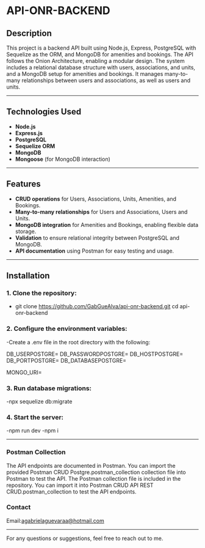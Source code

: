 # API-ONR-BACKEND

## Description

This project is a backend API built using Node.js, Express, PostgreSQL with Sequelize as the ORM, and MongoDB for amenities and bookings. The API follows the Onion Architecture, enabling a modular design. The system includes a relational database structure with users, associations, and units, and a MongoDB setup for amenities and bookings. It manages many-to-many relationships between users and associations, as well as users and units.

---

## Technologies Used

- **Node.js**
- **Express.js**
- **PostgreSQL**
- **Sequelize ORM**
- **MongoDB**
- **Mongoose** (for MongoDB interaction)

---

## Features

- **CRUD operations** for Users, Associations, Units, Amenities, and Bookings.
- **Many-to-many relationships** for Users and Associations, Users and Units.
- **MongoDB integration** for Amenities and Bookings, enabling flexible data storage.
- **Validation** to ensure relational integrity between PostgreSQL and MongoDB.
- **API documentation** using Postman for easy testing and usage.

---

## Installation

### 1. Clone the repository:

- git clone https://github.com/GabGueAlva/api-onr-backend.git
cd api-onr-backend

### 2. Configure the environment variables:

-Create a .env file in the root directory with the following:

DB_USERPOSTGRE=
DB_PASSWORDPOSTGRE=
DB_HOSTPOSTGRE=
DB_PORTPOSTGRE=
DB_DATABASEPOSTGRE=

MONGO_URI=

### 3. Run database migrations:

-npx sequelize db:migrate

### 4. Start the server:

-npm run dev
-npm i

---

### Postman Collection

The API endpoints are documented in Postman. You can import the provided Postman CRUD Postgre.postman_collection collection file into Postman to test the API.
The Postman collection file is included in the repository. You can import it into Postman CRUD API REST CRUD.postman_collection to test the API endpoints.

### Contact

Email:agabrielaguevaraa@hotmail.com

---

For any questions or suggestions, feel free to reach out to me.
